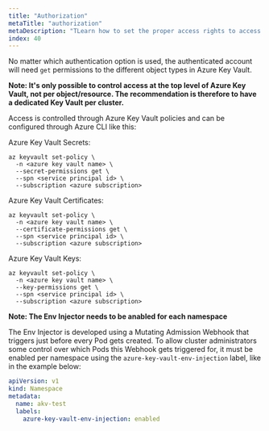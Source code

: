 ```yaml
---
title: "Authorization"
metaTitle: "authorization"
metaDescription: "TLearn how to set the proper access rights to access Azure Key Vault secrets."
index: 40
---
```


No matter which authentication option is used, the authenticated account will need `get` permissions to the different object types in Azure Key Vault.

**Note: It's only possible to control access at the top level of Azure Key Vault, not per object/resource. The recommendation is therefore to have a dedicated Key Vault per cluster.**

Access is controlled through Azure Key Vault policies and can be configured through Azure CLI like this:

Azure Key Vault Secrets:

```none
az keyvault set-policy \
  -n <azure key vault name> \
  --secret-permissions get \
  --spn <service principal id> \ 
  --subscription <azure subscription>
```

Azure Key Vault Certificates:

```none
az keyvault set-policy \
  -n <azure key vault name> \
  --certificate-permissions get \
  --spn <service principal id> \
  --subscription <azure subscription>
```

Azure Key Vault Keys:

```none
az keyvault set-policy \
  -n <azure key vault name> \
  --key-permissions get \
  --spn <service principal id> \
  --subscription <azure subscription>
```

**Note: The Env Injector needs to be anabled for each namespace**

The Env Injector is developed using a Mutating Admission Webhook that triggers just before every Pod gets created. To allow cluster administrators some control over which Pods this Webhook gets triggered for, it must be enabled per namespace using the `azure-key-vault-env-injection` label, like in the example below:

```yaml
apiVersion: v1
kind: Namespace
metadata:
  name: akv-test
  labels:
    azure-key-vault-env-injection: enabled
```
